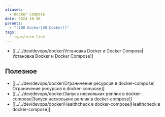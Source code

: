 ```yaml
---
aliases:
  - Docker Compose
date: 2024-10-30
parents:
  - "[[00 Docker|00 Docker]]"
tags:
  - type/zero-link
---
```


- [[../../dev/devops/docker/Установка Docker и Docker Compose|Установка Docker и Docker Compose]]
## Полезное
- [[../../dev/devops/docker/Ограничение ресурсов в docker-compose|Ограничение ресурсов в docker-compose]]
- [[../../dev/devops/docker/Запуск нескольких реплик в docker-compose|Запуск нескольких реплик в docker-compose]]
- [[../../dev/devops/docker/Healthcheck в docker-compose|Healthcheck в docker-compose]]